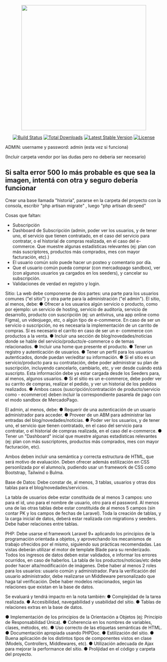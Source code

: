 <p align="center"><a href="https://laravel.com" target="_blank"><img src="https://raw.githubusercontent.com/laravel/art/master/logo-lockup/5%20SVG/2%20CMYK/1%20Full%20Color/laravel-logolockup-cmyk-red.svg" width="400"></a></p>

<p align="center">
<a href="https://travis-ci.org/laravel/framework"><img src="https://travis-ci.org/laravel/framework.svg" alt="Build Status"></a>
<a href="https://packagist.org/packages/laravel/framework"><img src="https://img.shields.io/packagist/dt/laravel/framework" alt="Total Downloads"></a>
<a href="https://packagist.org/packages/laravel/framework"><img src="https://img.shields.io/packagist/v/laravel/framework" alt="Latest Stable Version"></a>
<a href="https://packagist.org/packages/laravel/framework"><img src="https://img.shields.io/packagist/l/laravel/framework" alt="License"></a>
</p>

ADMIN: username y password: admin
(esta vez si funciona)

(Incluir carpeta vendor por las dudas pero no deberia ser necesario)

Si salta error 500 lo más probable es que sea la imagen, intentá con otra y seguro debería funcionar
-------

Crear una base llamada "historia", pararse en la carpeta del proyecto con la consola, escribir "php artisan migrate" , luego "php artisan db:seed"

Cosas que faltan:
- Subscripción
- Dashboard de Subscripción (admin, poder ver los usuarios, y de tener uno, el servicio que tienen
contratado, en el caso del servicio para contratar, o el historial de
compras realizada, en el caso del e-commerce. Que muestre algunas estadísticas
relevantes (ej: plan con más suscriptores, productos más
comprados, mes con mayor facturación, etc).)
- El usuario común solo puede hacer un posteo y comentario por día.
- Que el usuario común pueda comprar (con mercadopago sandbox), ver (con algunos usuarios ya cargados en los seeders), y cancelar su subscripción.
- Validaciones de verdad en registro y login.

Sitio:
La web debe componerse de dos partes: una parte para los usuarios
comunes (&quot;el sitio&quot;) y otra parte para la administración (&quot;el admin&quot;).
El sitio, al menos, debe:
● Ofrecer a los usuarios algún servicio o producto, como por ejemplo:
un servicio de hosting, servicio de auditoría, servicio de desarrollo,
producto con suscripción (ej: un antivirus, una app online como
Figma), un videojuego, etc, o algún tipo de e-commerce. En caso de
ser un servicio o suscripción, no es necesaria la implementación de
un carrito de compras. Sí es necesario el carrito en caso de ser un e-
commerce con productos a la venta.
● Incluir una sección de blog/novedades/noticias donde se hable del
servicio/producto/e-commerce o de temas relacionados.
● Incluir una home que presente el producto.
● Tener un registro y autenticación de usuarios.
● Tener un perfil para los usuarios autenticados, donde puedan
ver/editar su información.
● Si el sitio es un servicio/producto para su contratación, debe poder
administrar su plan de suscripción, incluyendo cancelarlo,
cambiarlo, etc, y ver desde cuándo está suscripto. Esta información
debe ya estar cargada desde los Seeders para, al menos, algunos
usuarios.
● Si el sitio es un e-commerce, debe poder ver su carrito de compras,
realizar el pedido, y ver un historial de los pedidos realizados.
● Ambos casos (suscripción/contratación de producto/servicio como -
ecommerce) deben incluir la correspondiente pasarela de pago con
el modo sandbox de MercadoPago.

El admin, al menos, debe:
● Requerir de una autenticación de un usuario administrador para
acceder.
● Proveer de un ABM para administrar las entradas del
blog/novedades/noticias.
● Poder ver los usuarios, y de tener uno, el servicio que tienen
contratado, en el caso del servicio para contratar, o el historial de
compras realizada, en el caso del e-commerce.
● Tener un &quot;Dashboard&quot; inicial que muestre algunas estadísticas
relevantes (ej: plan con más suscriptores, productos más
comprados, mes con mayor facturación, etc).

Ambos deben incluir una semántica y correcta estructura de HTML, que
será motivo de evaluación. Deben ofrecer además estilización en CSS
personlizada por el alumno/a, pudiendo usar un framework de CSS como
Bootstrap, Tailwind o Bulma.

Base de Datos:
Debe constar de, al menos, 3 tablas, usuarios y otras dos tablas para el
blog/novedades/servicios.

La tabla de usuarios debe estar constituida de al menos 3 campos: uno
para el id, uno para el nombre de usuario, otro para el password.
Al menos una de las otras tablas debe estar constituida de al menos 5
campos (sin contar PK y los campos de fechas de Laravel).
Toda la creación de tablas, y la carga inicial de datos, deberá estar
realizada con migrations y seeders.
Debe haber relaciones entre tablas.

PHP:
Debe usarse el framework Laravel 9+ aplicando los principios de la
programación orientada a objetos, y aprovechando los mecanismos de
trabajo ofrecidos por el mismo, siguiendo sus prácticas recomendadas.
Las vistas deberán utilizar el motor de template Blade para su
renderizado.
Todos los ingresos de datos deben estar validados, e informar los errores
ocurridos, en caso de haberlos.
La tabla de los productos/noticias/etc debe poder hacer alta/modificación
de imágenes.
Debe haber al menos 2 roles para los usuarios: usuario común y
administrador. Para la verificación del usuario administrador, debe
realizarse un Middleware personalizado que haga tal verificación.
Debe haber modelos relacionados, según las relaciones que existan en la
base de datos.

Se evaluará y tendrá impacto en la nota también:
● Complejidad de la tarea realizada.
● Accesibilidad, navegabilidad y usabilidad del sitio.
● Tablas de relaciones extras en la base de datos.

● Implementación de los principios de la Orientación a Objetos (ej:
Principio de Responsabilidad Única).
● Coherencia en los nombres de variables, clases, métodos, etc.
● Uso correcto de las etiquetas semánticas de HTML.
● Documentación apropiada usando PHPDoc.
● Estilización del sitio.
● Buena aplicación de los distintos tipos de componentes vistos en
clase (Models, Controllers, Middlewares, etc).
● Utilización adecuada de Ajax para mejorar la performance del sitio.
● Prolijidad en el código y carpeta del proyecto.
